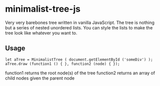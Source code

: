 # minimalist-tree-js
Very very barebones tree written in vanilla JavaScript. The tree is nothing but a series of nested unordered lists. You can style the lists to make the tree look like whatever you want to.

## Usage

```
let aTree = MinimalistTree ( document.getElementById ('someDiv') );
aTree.draw (function1 () { }, function2 (node) { });
```

function1 returns the root node(s) of the tree
function2 returns an array of child nodes given the parent node
